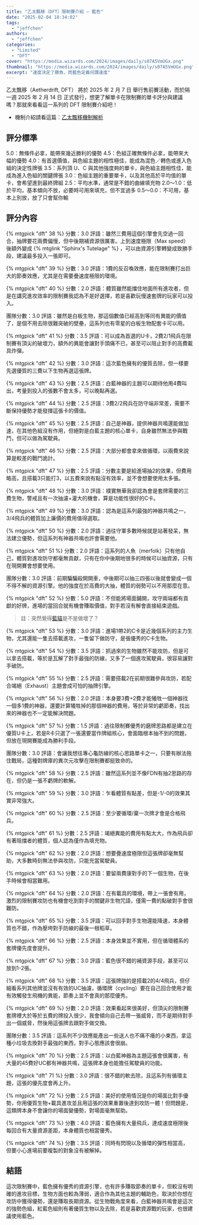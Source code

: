 ```yaml
---
title: "乙太飄移（DFT）限制賽介紹 — 藍色"
date: "2025-02-04 18:34:02"
tags:
  - "jeffchen"
authors:
  - "jeffchen"
categories:
  - "Limited"
  - "DFT"
cover: "https://media.wizards.com/2024/images/daily/s07A5VmUGx.png"
thumbnail: "https://media.wizards.com/2024/images/daily/s07A5VmUGx.png"
excerpt: "速度決定了勝負，而藍色定義何謂速度"
---
```


乙太飄移（Aetherdrift, DFT） 將於 2025 年 2 月 7 日 舉行售前賽活動，而於隔一週 2025 年 2 月 14 日 正式發行，想更了解單卡在限制賽的單卡評分與建議嗎？那就來看看這一系列的 DFT 限制賽介紹吧！

- 機制介紹請看這篇：[乙太飄移機制解析](https://guildmagesforum.tw/DFT-mechanism/)

## 評分標準

5.0：無條件必拿，能帶來幾近勝利的優勢
4.5：色組正確無條件必拿，能帶來大幅的優勢
4.0：有首選價值，與色組主題的相性極佳，能成為混色／轉色或進入色組的決定性牌張
3.5：系列頂 U、C 與其他強度夠的單卡，與色組主題相性佳，能成為進入色組的關鍵牌張
3.0：色組主題的重要單卡，以及其他高於平均值的單卡，會希望進到最終牌組
2.5：平均水準，通常是不錯的曲線填充物
2.0～1.0：低於平均，基本傾向不放，必要時可用來填充，但不宜過多
0.5～0.0：不可用，基本上別放，放了只會幫你輸


## 評分內容


<!---38--->
{% mtgpick "dft" 38 %}
分數：3.0
評語：雖然三費用這個引擎會先空過一回合，抽牌要花兩費偏慢，但中後期補資源很厲害。上到速度極限（Max speed）後額外變成 {% mtglink "Sphinx's Tutelage" %} ，可以由資源引擎轉變成致勝手段，建議最多投入一張即可。



<!---39--->
{% mtgpick "dft" 39 %}
分數：3.0
評語：1費的反召喚效應，能在限制賽打出巨大的節奏效應，尤其是在需要疊速度極限的環境。


<!---40--->
{% mtgpick "dft" 40 %}
分數：2.0
評語：體質雖然能擋住地面所有進攻者，但是在講究進攻效率的限制賽我認為不是好選擇，若是喜歡玩慢速套牌的玩家可以投入。

團隊分數：3.0
評語：雖然是白板生物，那這個數值已經高到等同有異能的價值了，是個不用去除很難突破的壁壘，這系列也有零星的白板生物配套卡可以用。


<!---41--->
{% mtgpick "dft" 41 %}
分數：3.5
評語：可以成為首選的U卡，2費2/1飛兵在限制賽有頂尖的破壞力，額外的異能會讓對手頭痛不已，甚至可以阻止對手的高費載具炸彈。


<!---42--->
{% mtgpick "dft" 42 %}
分數：3.0
評語：這次藍色擁有的優質去除，但一樣要先選優質的三費以下生物再選這張牌。


<!---43--->
{% mtgpick "dft" 43 %}
分數：2.5
評語：白藍神器的主題可以期待他用4費叫出，考量到投入的張數不會太多，可以晚點再選。


<!---44--->
{% mtgpick "dft" 44 %}
分數：2.5
評語：3費2/2飛兵在防守端非常差，需要不斷保持優勢才能發揮這張卡的價值。


<!---45--->
{% mtgpick "dft" 45 %}
分數：2.5
評語：自己是神器，提供神器共鳴還能做加速，在其他色組沒有作用，但絕對是白藍主題的核心單卡，自身雖然無法參與戰鬥，但可以做為駕駛員。


<!---46--->
{% mtgpick "dft" 46 %}
分數：2.5
評語：大部分都會拿來做循環，以兩費來說算是較差的戰鬥詭計。


<!---47--->
{% mtgpick "dft" 47 %}
分數：2.5
評語：分數主要是給進場抽2的效果，但費用略高，且搭載3只能打3，以五費來說有點沒有效率，並不會想要使用太多張。


<!---48--->
{% mtgpick "dft" 48 %}
分數：3.0
評語：樸實無華我卻認為會是套牌需要的三費生物，警戒且有一次抽濾+灌大的機會，算是功能性很好的C卡。


<!---49--->
{% mtgpick "dft" 49 %}
分數：3.0
評語：認為是這系列最強的神器共鳴之一，3/4飛兵的體質加上廉價的費用值得選取。


<!---50--->
{% mtgpick "dft" 50 %}
分數：2.0
評語：過往守軍多數時候就是站著發呆，無法建立優勢，但這系列有神器共鳴也許會需要他。


<!---51--->
{% mtgpick "dft" 51 %}
分數：2.0
評語：這系列的人魚（merfolk）只有他自己，體質對進攻防守都毫無貢獻，只有在你中後期地很多的時候可以抽資源，只有在現開賽會想要使用。


團隊分數：3.0
評語：前期騙騙殺開開車，中後期可以抽三四張以後就會變成一個不得不解的資源引擎。他的強度在於高費的大抽，體質的弱勢可以不用那麼在意。



<!---52--->
{% mtgpick "dft" 52 %}
分數：5.0
評語：不但能將場面鋪開，攻守兩端都有貢獻的好牌，進場的當回合就有機會賺取價值，對手若沒有解會直接結束遊戲。

> 註：突然覺得[藍貓](https://scryfall.com/card/dsk/51/enduring-curiosity)是不是做壞了？


<!---53--->
{% mtgpick "dft" 53 %}
分數：3.0
評語：進場1帶2的C卡是近幾個系列的主力生物，尤其還能一隻去搭載進攻，一隻留下做防守，是張優秀的C卡生物。


<!---54--->
{% mtgpick "dft" 54 %}
分數：3.5
評語：抓過來的生物雖然不能攻防，但是可以拿去搭載，等於是瓦解了對手最強的防線，又多了一個進攻駕駛員，很容易讓對手破防。


<!---55--->
{% mtgpick "dft" 55 %}
分數：2.5
評語：需要搭載2在前期很難參與攻防，若配合竭絕（Exhaust）主題會成可怕的抽牌引擎。


<!---56--->
{% mtgpick "dft" 56 %}
分數：2.0
評語：本身要3費+2費才能犧牲一個神器找一個多1費的神器，還要計算犧牲掉的那個神器的費用，等於非常的虧節奏，找出來的神器也不一定能解決問題。


<!---57--->
{% mtgpick "dft" 57 %}
分數：1.5
評語：過往限制賽優秀的磨牌思路都是建立在優質U卡上，若是R卡只選了一張還要當作牌組核心，會面臨根本抽不到的問題，但放在現開賽能成為勝利手段。

團隊分數：3.0
評語：會讓我想往專心龜防線的核心思路單卡之一，只要有辦法拖住戰局，這種對牌庫的異次元攻擊在限制賽都挺致命的。



<!---58--->
{% mtgpick "dft" 58 %}
分數：2.5
評語：雖然這系列並不像FDN有抽2思路的存在，但仍是一張不虧牌的軟解。

<!---59--->
{% mtgpick "dft" 59 %}
分數：3.0
評語：乍看體質有點差，但是-1/-0的效果其實非常強大。


<!---60--->
{% mtgpick "dft" 60 %}
分數：2.5
評語：至少要循環/棄一次牌才會是合格飛兵。


<!---61--->
{% mtgpick "dft" 61 %}
分數：2.5
評語：竭絕異能的費用有點太大，作為飛兵卻有著阻擋者的體質，個人認為僅作為填充物。


<!---62--->
{% mtgpick "dft" 62 %}
分數：2.0
評語：想要疊速度極限但這張牌卻毫無幫助，大多數時刻無法參與攻防，只能充當駕駛員。


<!---63--->
{% mtgpick "dft" 63 %}
分數：2.0
評語：要留兩費康對手的下一個生物，在後手時候會相當難用。


<!---64--->
{% mtgpick "dft" 64 %}
分數：2.0
評語：在有載具的環境，帶上一張會有用，激烈的限制賽攻防也有機會吃到對手的關鍵非生物咒語，僅需一費的點破對手會很難防。


<!---65--->
{% mtgpick "dft" 65 %}
分數：3.5
評語：可以回手對手生物還能降速，本身體質也不錯，作為壓垮對手防線的最後一根稻草。


<!---66--->
{% mtgpick "dft" 66 %}
分數：2.5
評語：本身效果並不實用，但在循環體系的套牌優先度會提升。


<!---67--->
{% mtgpick "dft" 67 %}
分數：3.0
評語：藍色很不錯的補資源手段，甚至可以放到1-2張。


<!---68--->
{% mtgpick "dft" 68 %}
分數：3.5
評語：這張牌強的是搭載2的4/4飛兵，但仔細看系列其他牌並沒有有效的UC抽濾，循環牌（cycling）要在自己回合使用才能有效觸發生飛機的異能，節奏上並不會真的那麼優秀。


<!---69--->
{% mtgpick "dft" 69 %}
分數：2.0
評語：效果看起來很美好，但頂尖的限制賽套牌裡大於等於五費的牌投入很少，我會傾向自己去帶一張威脅，而不是期待對手出一個威脅，然後用這張牌去跟對手做交換。


團隊分數：3.5
評語：這系列不少效應能產出一些送人也不痛不癢的小東西，拿這種小垃圾去換對手最強的東西，對手心態應該會很崩。



<!---70--->
{% mtgpick "dft" 70 %}
分數：2.5
評語：以白藍神器為主題這張會很厲害，有大量的45費好UC都有神器共鳴，這張牌本身也能擔任駕駛員的功能。


<!---71--->
{% mtgpick "dft" 71 %}
分數：3.0
評語：很不錯的軟去除，且這系列有循環主題，這張的優先度會再上升。


<!---72--->
{% mtgpick "dft" 72 %}
分數：2.5
評語：美好的使用情況是你的場面比對手優勢，你用優質生物+載具進攻並且用這張的效果重置後達到攻防一體！但問題是，這類牌本身不會讓你的場面變優勢，對場面毫無幫助。


<!---73--->
{% mtgpick "dft" 73 %}
分數：4.0
評語：藍色擁有大量飛兵，達成速度極限後每回合有大量資源差距，本身體質也相當優秀。


<!---74--->
{% mtgpick "dft" 74 %}
分數：3.5
評語：同時有閃現以及循環的彈性相當高，但要小心進場前要複製的對象沒有被解掉。




## 結語
這次限制賽中，藍色擁有優秀的資源引擎，也有許多賺取節奏的單卡，但較沒有明確的進攻目標，生物方面也較為薄弱，適合作為其他主題的輔助色，取決於你想在攻防中獲得優勢，還是賺取長期資源。從生物戰角度來看，白藍神器共鳴會是這次的強勢色組，紅藍色組則有著優質生物以及去除，若是喜歡資源戰的玩家，也很建議使用藍色。
